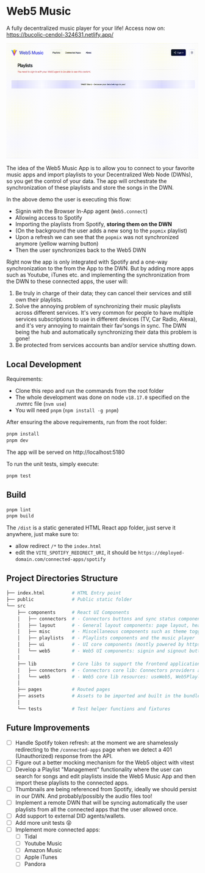 # Web5 Music

A fully decentralized music player for your life! Access now on: https://bucolic-cendol-324631.netlify.app/

![Web5 Music Demo](demo.gif)

The idea of the Web5 Music App is to allow you to connect to your favorite music apps and import playlists to your Decentralized Web Node (DWNs), so you get the control of your data. The app will orchestrate the synchronization of these playlists and store the songs in the DWN.

In the above demo the user is executing this flow:

- Signin with the Browser In-App agent (`Web5.connect`)
- Allowing access to Spotify
- Importing the playlists from Spotify, **storing them on the DWN**
- (On the background the user adds a new song to the `popmix` playlist)
- Upon a refresh we can see that the `popmix` was not synchronized anymore (yellow warning button)
- Then the user synchronizes back to the Web5 DWN

Right now the app is only integrated with Spotify and a one-way synchronization to the from the App to the DWN. But by adding more apps such as Youtube, iTunes etc. and implementing the synchronization from the DWN to these connected apps, the user will:

1. Be truly in charge of their data; they can cancel their services and still own their playlists.
2. Solve the annoying problem of synchronizing their music playlists across different services. It's very common for people to have multiple services subscriptions to use in different devices (TV, Car Radio, Alexa), and it's very annoying to maintain their fav'songs in sync. The DWN being the hub and automatically synchronizing their data this problem is gone!
3. Be protected from services accounts ban and/or service shutting down.

## Local Development

Requirements:

- Clone this repo and run the commands from the root folder
- The whole development was done on node `v18.17.0` specified on the .nvmrc file (`nvm use`)
- You will need `pnpm` (`npm install -g pnpm`)

After ensuring the above requirements, run from the root folder:

```sh
pnpm install
pnpm dev
```

The app will be served on http://localhost:5180

To run the unit tests, simply execute:

```sh
pnpm test
```

## Build

```sh
pnpm lint
pnpm build
```

The `/dist` is a static generated HTML React app folder, just serve it anywhere, just make sure to:

- allow redirect `/*` to the `index.html`
- edit the `VITE_SPOTIFY_REDIRECT_URI`, it should be `https://deployed-domain.com/connected-apps/spotify`

## Project Directories Structure

```sh
├── index.html          # HTML Entry point
├── public              # Public static folder
└── src
    ├── components      # React UI Components
    │   ├── connectors  # - Connectors buttons and sync status components
    │   ├── layout      # - General layout components: page layout, header, footer etc.
    │   ├── misc        # - Miscellaneous components such as theme toggler
    │   ├── playlists   # - Playlists components and the music player
    │   ├── ui          # - UI core components (mostly powered by https://ui.shadcn.com/)
    │   └── web5        # - Web5 UI components: signin and signout buttons
    │
    ├── lib             # Core libs to support the frontend application and extra utils helpers such as timers.
    │   ├── connectors  # - Connectors core lib: Connectors providers and connected apps abstractions: SpotifyConnector, etc.
    │   └── web5        # - Web5 core lib resources: useWeb5, Web5PlaylistsStore and the React Context Provider
    │
    ├── pages           # Routed pages
    ├── assets          # Assets to be imported and built in the bundle such as SVG Icons
    │
    └── tests           # Test helper functions and fixtures
```

## Future Improvements

- [ ] Handle Spotify token refresh: at the moment we are shamelessly redirecting to the `/connected-apps` page when we detect a 401 (Unauthorized) response from the API.
- [ ] Figure out a better mocking mechanism for the Web5 object with vitest
- [ ] Develop a Playlist "Management" functionality where the user can search for songs and edit playlists inside the Web5 Music App and then import these playlists to the connected apps.
- [ ] Thumbnails are being referenced from Spotify, ideally we should persist in our DWN. And probably/possibly the audio files too!
- [ ] Implement a remote DWN that will be syncing automatically the user playlists from all the connected apps that the user allowed once.
- [ ] Add support to external DID agents/wallets.
- [ ] Add more unit tests 😝
- [ ] Implement more connected apps:
  - [ ] Tidal
  - [ ] Youtube Music
  - [ ] Amazon Music
  - [ ] Apple iTunes
  - [ ] Pandora
